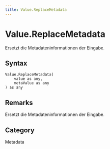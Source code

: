 ```yaml
---
title: Value.ReplaceMetadata
---
```


# Value.ReplaceMetadata


Ersetzt die Metadateninformationen der Eingabe.


## Syntax

```powerquery
Value.ReplaceMetadata(
    value as any,
    metaValue as any
) as any
```


## Remarks

Ersetzt die Metadateninformationen der Eingabe.



## Category
Metadata
